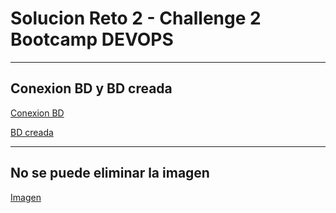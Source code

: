 # **Solucion Reto 2 - Challenge 2 Bootcamp DEVOPS**

---
## **Conexion BD y BD creada**

[Conexion BD](img/imagen1.png)

[BD creada](img/imagen2.png)

---
## **No se puede eliminar la imagen**

[Imagen](img/imagen3.png)







